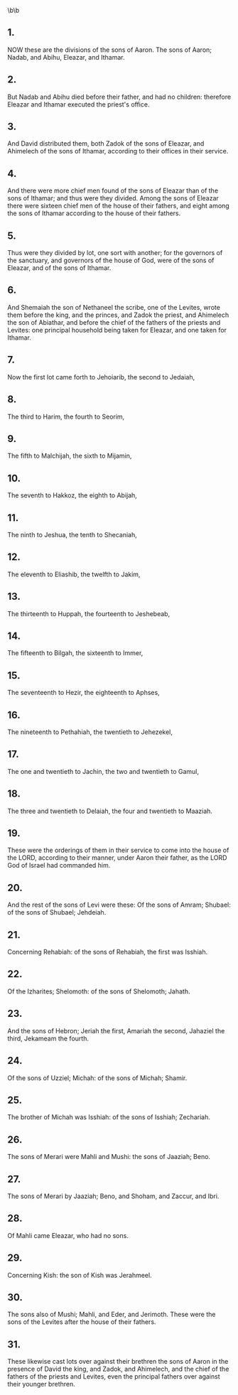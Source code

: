 \b\b
## 1.
NOW these are the divisions of the sons of Aaron.  The sons of Aaron; Nadab, and Abihu, Eleazar, and Ithamar.
## 2.
But Nadab and Abihu died before their father, and had no children: therefore Eleazar and Ithamar executed the priest's office.
## 3.
And David distributed them, both Zadok of the sons of Eleazar, and Ahimelech of the sons of Ithamar, according to their offices in their service.
## 4.
And there were more chief men found of the sons of Eleazar than of the sons of Ithamar; and thus were they divided.  Among the sons of Eleazar there were sixteen chief men of the house of their fathers, and eight among the sons of Ithamar according to the house of their fathers.
## 5.
Thus were they divided by lot, one sort with another; for the governors of the sanctuary, and governors of the house of God, were of the sons of Eleazar, and of the sons of Ithamar.
## 6.
And Shemaiah the son of Nethaneel the scribe, one of the Levites, wrote them before the king, and the princes, and Zadok the priest, and Ahimelech the son of Abiathar, and before the chief of the fathers of the priests and Levites: one principal household being taken for Eleazar, and one taken for Ithamar.
## 7.
Now the first lot came forth to Jehoiarib, the second to Jedaiah,
## 8.
The third to Harim, the fourth to Seorim,
## 9.
The fifth to Malchijah, the sixth to Mijamin,
## 10.
The seventh to Hakkoz, the eighth to Abijah,
## 11.
The ninth to Jeshua, the tenth to Shecaniah,
## 12.
The eleventh to Eliashib, the twelfth to Jakim,
## 13.
The thirteenth to Huppah, the fourteenth to Jeshebeab,
## 14.
The fifteenth to Bilgah, the sixteenth to Immer,
## 15.
The seventeenth to Hezir, the eighteenth to Aphses,
## 16.
The nineteenth to Pethahiah, the twentieth to Jehezekel,
## 17.
The one and twentieth to Jachin, the two and twentieth to Gamul,
## 18.
The three and twentieth to Delaiah, the four and twentieth to Maaziah.
## 19.
These were the orderings of them in their service to come into the house of the LORD, according to their manner, under Aaron their father, as the LORD God of Israel had commanded him.
## 20.
And the rest of the sons of Levi were these: Of the sons of Amram; Shubael: of the sons of Shubael; Jehdeiah.
## 21.
Concerning Rehabiah: of the sons of Rehabiah, the first was Isshiah.
## 22.
Of the Izharites; Shelomoth: of the sons of Shelomoth; Jahath.
## 23.
And the sons of Hebron; Jeriah the first, Amariah the second, Jahaziel the third, Jekameam the fourth.
## 24.
Of the sons of Uzziel; Michah: of the sons of Michah; Shamir.
## 25.
The brother of Michah was Isshiah: of the sons of Isshiah; Zechariah.
## 26.
The sons of Merari were Mahli and Mushi: the sons of Jaaziah; Beno.
## 27.
The sons of Merari by Jaaziah; Beno, and Shoham, and Zaccur, and Ibri.
## 28.
Of Mahli came Eleazar, who had no sons.
## 29.
Concerning Kish: the son of Kish was Jerahmeel.
## 30.
The sons also of Mushi; Mahli, and Eder, and Jerimoth. These were the sons of the Levites after the house of their fathers.
## 31.
These likewise cast lots over against their brethren the sons of Aaron in the presence of David the king, and Zadok, and Ahimelech, and the chief of the fathers of the priests and Levites, even the principal fathers over against their younger brethren.
